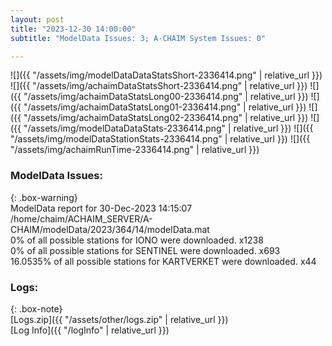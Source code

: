 ```yaml
---
layout: post
title: "2023-12-30 14:00:00"
subtitle: "ModelData Issues: 3; A-CHAIM System Issues: 0"

---
```


![]({{ "/assets/img/modelDataDataStatsShort-2336414.png" | relative_url }})
![]({{ "/assets/img/achaimDataStatsShort-2336414.png" | relative_url }})
![]({{ "/assets/img/achaimDataStatsLong00-2336414.png" | relative_url }})
![]({{ "/assets/img/achaimDataStatsLong01-2336414.png" | relative_url }})
![]({{ "/assets/img/achaimDataStatsLong02-2336414.png" | relative_url }})
![]({{ "/assets/img/modelDataDataStats-2336414.png" | relative_url }})
![]({{ "/assets/img/modelDataStationStats-2336414.png" | relative_url }})
![]({{ "/assets/img/achaimRunTime-2336414.png" | relative_url }})


### ModelData Issues:  
  
{: .box-warning}  
 ModelData report for 30-Dec-2023 14:15:07   
 /home/chaim/ACHAIM_SERVER/A-CHAIM/modelData/2023/364/14/modelData.mat   
 0% of all possible stations for IONO were downloaded. x1238   
 0% of all possible stations for SENTINEL were downloaded. x693   
 16.0535% of all possible stations for KARTVERKET were downloaded. x44   
  


### Logs:  
  
{: .box-note}  
[Logs.zip]({{ "/assets/other/logs.zip" | relative_url }})  
[Log Info]({{ "/logInfo" | relative_url }})  
